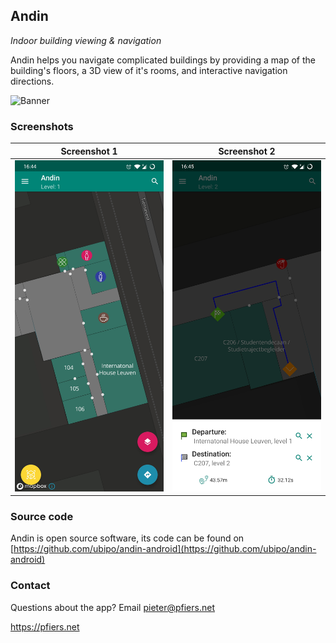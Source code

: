 ## Andin

*Indoor building viewing & navigation*

Andin helps you navigate complicated buildings by providing a map of the building's floors, a 3D view of it's rooms, and interactive navigation directions.

![Banner](banner.png)

### Screenshots

Screenshot 1             |  Screenshot 2
:-------------------------:|:-------------------------:
![Screenshot 1](images/screenshot01.jpg)  |  ![Screenshot 2](images/screenshot02.jpg)

### Source code

Andin is open source software, its code can be found on [https://github.com/ubipo/andin-android](https://github.com/ubipo/andin-android)

### Contact

Questions about the app? Email [pieter@pfiers.net](mailto:pieter@pfiers.net)

https://pfiers.net
